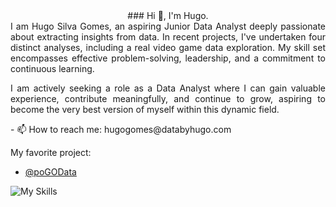 <div align="center">
### Hi 👋, I'm Hugo.
</div>
<div style="text-align: justify">
I am Hugo Silva Gomes, an aspiring Junior Data Analyst deeply passionate about extracting insights from data. In recent projects, I've undertaken four distinct analyses, including a real video game data exploration. My skill set encompasses effective problem-solving, leadership, and a commitment to continuous learning.

I am actively seeking a role as a Data Analyst where I can gain valuable experience, contribute meaningfully, and continue to grow, aspiring to become the very best version of myself within this dynamic field.
</div>
- 📫 How to reach me: hugogomes@databyhugo.com

My favorite project:
- [@poGOData](https://github.com/HugoDataAnalyst/poGORealDataAnalysis)

![My Skills](https://skillicons.dev/icons?i=css,docker,flask,github,gitlab,html,linux,laravel,php,mysql,sqlite,postgres,nginx,py&perline=9)
